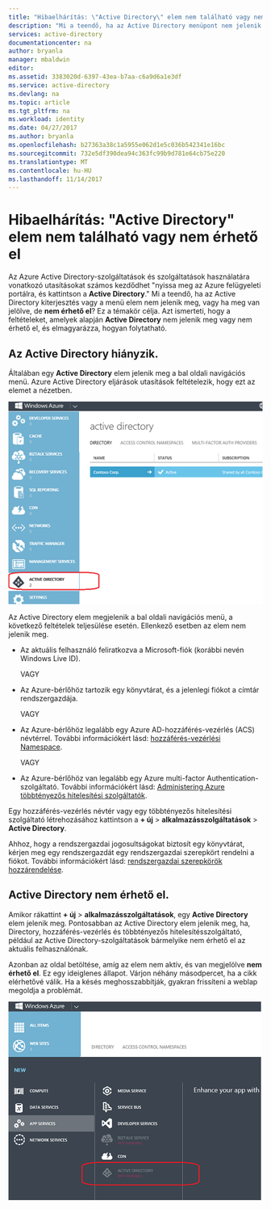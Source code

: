 ```yaml
---
title: "Hibaelhárítás: \"Active Directory\" elem nem található vagy nem érhető el |} Microsoft Docs"
description: "Mi a teendő, ha az Active Directory menüpont nem jelenik meg az Azure felügyeleti portálján."
services: active-directory
documentationcenter: na
author: bryanla
manager: mbaldwin
editor: 
ms.assetid: 3383020d-6397-43ea-b7aa-c6a9d6a1e3df
ms.service: active-directory
ms.devlang: na
ms.topic: article
ms.tgt_pltfrm: na
ms.workload: identity
ms.date: 04/27/2017
ms.author: bryanla
ms.openlocfilehash: b27363a38c1a5955e062d1e5c036b542341e16bc
ms.sourcegitcommit: 732e5df390dea94c363fc99b9d781e64cb75e220
ms.translationtype: MT
ms.contentlocale: hu-HU
ms.lasthandoff: 11/14/2017
---
```

# <a name="troubleshooting-active-directory-item-is-missing-or-not-available"></a>Hibaelhárítás: "Active Directory" elem nem található vagy nem érhető el
Az Azure Active Directory-szolgáltatások és szolgáltatások használatára vonatkozó utasításokat számos kezdődhet "nyissa meg az Azure felügyeleti portálra, és kattintson a **Active Directory**." Mi a teendő, ha az Active Directory kiterjesztés vagy a menü elem nem jelenik meg, vagy ha meg van jelölve, de **nem érhető el**? Ez a témakör célja. Azt ismerteti, hogy a feltételeket, amelyek alapján **Active Directory** nem jelenik meg vagy nem érhető el, és elmagyarázza, hogyan folytatható.

## <a name="active-directory-is-missing"></a>Az Active Directory hiányzik.
Általában egy **Active Directory** elem jelenik meg a bal oldali navigációs menü. Azure Active Directory eljárások utasítások feltételezik, hogy ezt az elemet a nézetben.

![Képernyőfelvétel: az Azure Active Directory](./media/active-directory-troubleshooting/typical-view.png)

Az Active Directory elem megjelenik a bal oldali navigációs menü, a következő feltételek teljesülése esetén. Ellenkező esetben az elem nem jelenik meg.

* Az aktuális felhasználó feliratkozva a Microsoft-fiók (korábbi nevén Windows Live ID).
  
    VAGY
* Az Azure-bérlőhöz tartozik egy könyvtárat, és a jelenlegi fiókot a címtár rendszergazdája.
  
    VAGY
* Az Azure-bérlőhöz legalább egy Azure AD-hozzáférés-vezérlés (ACS) névtérrel. További információkért lásd: [hozzáférés-vezérlési Namespace](https://msdn.microsoft.com/library/azure/gg185908.aspx).
  
    VAGY
* Az Azure-bérlőhöz van legalább egy Azure multi-factor Authentication-szolgáltató. További információkért lásd: [Administering Azure többtényezős hitelesítési szolgáltatók](../multi-factor-authentication/multi-factor-authentication-get-started-cloud.md).

Egy hozzáférés-vezérlés névtér vagy egy többtényezős hitelesítési szolgáltató létrehozásához kattintson a **+ új** > **alkalmazásszolgáltatások** > **Active Directory**.

Ahhoz, hogy a rendszergazdai jogosultságokat biztosít egy könyvtárat, kérjen meg egy rendszergazdát egy rendszergazdai szerepkört rendelni a fiókot. További információkért lásd: [rendszergazdai szerepkörök hozzárendelése](active-directory-assign-admin-roles-azure-portal.md).

## <a name="active-directory-is-not-available"></a>Active Directory nem érhető el.
Amikor rákattint **+ új** > **alkalmazásszolgáltatások**, egy **Active Directory** elem jelenik meg. Pontosabban az Active Directory elem jelenik meg, ha, Directory, hozzáférés-vezérlés és többtényezős hitelesítésszolgáltató, például az Active Directory-szolgáltatások bármelyike nem érhető el az aktuális felhasználónak.

Azonban az oldal betöltése, amíg az elem nem aktív, és van megjelölve **nem érhető el**. Ez egy ideiglenes állapot. Várjon néhány másodpercet, ha a cikk elérhetővé válik. Ha a késés meghosszabbítják, gyakran frissíteni a weblap megoldja a problémát.

![Képernyőfelvétel: az Active Directory nem érhető el.](./media/active-directory-troubleshooting/not-available.png)

